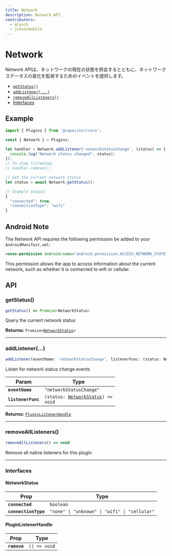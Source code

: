 ```yaml
---
title: Network
description: Network API
contributors:
  - mlynch
  - jcesarmobile
---
```


<plugin-platforms platforms="pwa,ios,android"></plugin-platforms>

# Network

Network APIは、ネットワークの現在の状態を照会するとともに、ネットワークステータスの変化を監視するためのイベントを提供します。

<docgen-index>

* [`getStatus()`](#getstatus)
* [`addListener(...)`](#addlistener)
* [`removeAllListeners()`](#removealllisteners)
* [Interfaces](#interfaces)

</docgen-index>

## Example

```typescript
import { Plugins } from '@capacitor/core';

const { Network } = Plugins;

let handler = Network.addListener('networkStatusChange', (status) => {
  console.log("Network status changed", status);
});
// To stop listening:
// handler.remove();

// Get the current network status
let status = await Network.getStatus();

// Example output:
{
  "connected": true,
  "connectionType": "wifi"
}
```

## Android Note

The Network API requires the following permission be added to your `AndroidManifest.xml`:

```xml
<uses-permission android:name="android.permission.ACCESS_NETWORK_STATE" />
```

This permission allows the app to access information about the current network, such as whether it is connected to wifi or cellular.

## API

<docgen-api>
<!--Update the source file JSDoc comments and rerun docgen to update the docs below-->

### getStatus()

```typescript
getStatus() => Promise<NetworkStatus>
```

Query the current network status

**Returns:** <code>Promise&lt;<a href="#networkstatus">NetworkStatus</a>&gt;</code>

--------------------


### addListener(...)

```typescript
addListener(eventName: 'networkStatusChange', listenerFunc: (status: NetworkStatus) => void) => PluginListenerHandle
```

Listen for network status change events

| Param              | Type                                                                         |
| ------------------ | ---------------------------------------------------------------------------- |
| **`eventName`**    | <code>"networkStatusChange"</code>                                           |
| **`listenerFunc`** | <code>(status: <a href="#networkstatus">NetworkStatus</a>) =&gt; void</code> |

**Returns:** <code><a href="#pluginlistenerhandle">PluginListenerHandle</a></code>

--------------------


### removeAllListeners()

```typescript
removeAllListeners() => void
```

Remove all native listeners for this plugin

--------------------


### Interfaces


#### NetworkStatus

| Prop                 | Type                                                     |
| -------------------- | -------------------------------------------------------- |
| **`connected`**      | <code>boolean</code>                                     |
| **`connectionType`** | <code>"none" \| "unknown" \| "wifi" \| "cellular"</code> |


#### PluginListenerHandle

| Prop         | Type                       |
| ------------ | -------------------------- |
| **`remove`** | <code>() =&gt; void</code> |

</docgen-api>
